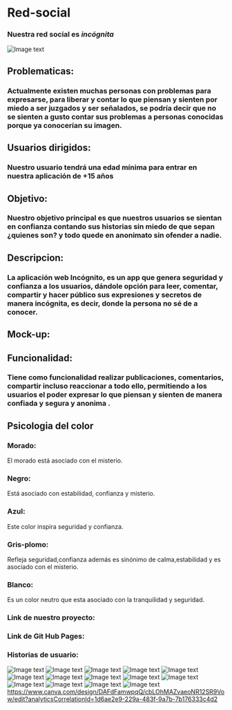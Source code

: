 # Red-social
### Nuestra red social  es *incógnita*
![Image text](https://github.com/joskim28/Red-social-unidad-4/blob/main/assets/img/Canva-general%20(1).png)
## Problematicas: 
### Actualmente existen muchas personas con problemas para expresarse, para liberar y contar lo que piensan y sienten por miedo a ser juzgados y ser señalados, se podría decir que no se sienten a gusto contar sus problemas a personas conocidas porque ya conocerían su imagen.
## Usuarios dirigidos:
### Nuestro usuario tendrá una edad mínima para entrar en nuestra aplicación de +15 años
## Objetivo:
### Nuestro objetivo principal es que nuestros usuarios se sientan en confianza contando sus historias sin miedo de que sepan ¿quienes son? y todo quede en anonimato sin ofender a nadie.
## Descripcion:
### La aplicación web Incógnito, es un app que genera seguridad y confianza a los usuarios, dándole opción para leer, comentar, compartir y hacer público sus expresiones y secretos de manera incógnita, es decir, donde la persona no sé de a conocer.

## Mock-up:

## Funcionalidad:
### Tiene como funcionalidad realizar publicaciones, comentarios, compartir incluso reaccionar a todo ello, permitiendo a los usuarios el poder expresar lo que piensan y sienten de manera confiada y segura y anonima .
## Psicologia del color 

### Morado: 
El morado está asociado con  el misterio.
### Negro: 
Está asociado con estabilidad, confianza y misterio.
### Azul:
Este color inspira seguridad y confianza.
### Gris-plomo: 
Refleja seguridad,confianza además es sinónimo de calma,estabilidad y es asociado con el misterio.
### Blanco: 
Es un color neutro que esta asociado con la tranquilidad y seguridad.

### Link de nuestro proyecto:

### Link de Git Hub Pages: 

###  Historias de usuario:
![Image text](https://github.com/joskim28/Red-social-unidad-4/blob/main/Historias-de-usuario/1.jpg)
![Image text](https://github.com/joskim28/Red-social-unidad-4/blob/main/Historias-de-usuario/2.jpg)
![Image text](https://github.com/joskim28/Red-social-unidad-4/blob/main/Historias-de-usuario/3.jpg)
![Image text](https://github.com/joskim28/Red-social-unidad-4/blob/main/Historias-de-usuario/4.jpg)
![Image text](https://github.com/joskim28/Red-social-unidad-4/blob/main/Historias-de-usuario/5.jpg)
![Image text](https://github.com/joskim28/Red-social-unidad-4/blob/main/Historias-de-usuario/6.jpg)
![Image text](https://github.com/joskim28/Red-social-unidad-4/blob/main/Historias-de-usuario/7.jpg)
![Image text](https://github.com/joskim28/Red-social-unidad-4/blob/main/Historias-de-usuario/8.jpg)
![Image text](https://github.com/joskim28/Red-social-unidad-4/blob/main/Historias-de-usuario/9.jpg)
![Image text](https://github.com/joskim28/Red-social-unidad-4/blob/main/Historias-de-usuario/10.jpg)
![Image text](https://github.com/joskim28/Red-social-unidad-4/blob/main/Historias-de-usuario/11.jpg)
![Image text](https://github.com/joskim28/Red-social-unidad-4/blob/main/Historias-de-usuario/12.jpg)
![Image text](https://github.com/joskim28/Red-social-unidad-4/blob/main/Historias-de-usuario/13.jpg)
![Image text](https://github.com/joskim28/Red-social-unidad-4/blob/main/Historias-de-usuario/14.jpg)
https://www.canva.com/design/DAFdFamwpqQ/cbLOhMAZvaeoNR12SR9Vow/edit?analyticsCorrelationId=1d6ae2e9-229a-483f-9a7b-7b176333c4d2
